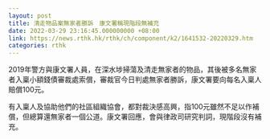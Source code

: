 ```yaml
---
layout: post
title: 清走物品案無家者勝訴　康文署稱現階段無補充
date: 2022-03-29 23:16:45.000000000 +08:00
link: https://news.rthk.hk/rthk/ch/component/k2/1641532-20220329.htm
categories: rthk
---
```


2019年警方與康文署人員，在深水埗掃蕩及清走無家者的物品，其後被多名無家者入稟小額錢債審裁處索償，審裁官今日判處無家者勝訴，康文署要向每名入稟人賠償100元。

有入稟人及協助他們的社區組織協會，都對裁決感高興，指100元雖然不足以作補償，但總算還無家者一個公道。康文署回應，會與律政司研究判詞，現階段沒有補充。

